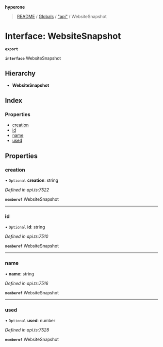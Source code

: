 **hyperone**

> [README](../README.md) / [Globals](../globals.md) / ["api"](../modules/_api_.md) / WebsiteSnapshot

# Interface: WebsiteSnapshot

**`export`** 

**`interface`** WebsiteSnapshot

## Hierarchy

* **WebsiteSnapshot**

## Index

### Properties

* [creation](_api_.websitesnapshot.md#creation)
* [id](_api_.websitesnapshot.md#id)
* [name](_api_.websitesnapshot.md#name)
* [used](_api_.websitesnapshot.md#used)

## Properties

### creation

• `Optional` **creation**: string

*Defined in api.ts:7522*

**`memberof`** WebsiteSnapshot

___

### id

• `Optional` **id**: string

*Defined in api.ts:7510*

**`memberof`** WebsiteSnapshot

___

### name

•  **name**: string

*Defined in api.ts:7516*

**`memberof`** WebsiteSnapshot

___

### used

• `Optional` **used**: number

*Defined in api.ts:7528*

**`memberof`** WebsiteSnapshot

